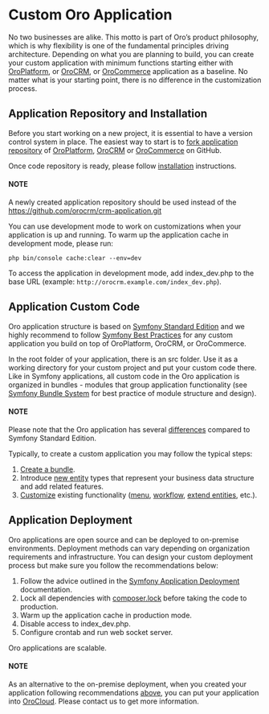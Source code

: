 <a id="index-0"></a>

<a id="custom-oro-application"></a>

<a id="dev-cookbook-create-custom-oro-application"></a>

# Custom Oro Application

No two businesses are alike. This motto is part of Oro’s product philosophy, which is why flexibility is one of
the fundamental principles driving architecture. Depending on what you are planning to build, you can
create your custom application with minimum functions starting either with <a href="https://github.com/oroinc/platform-application" target="_blank">OroPlatform</a>, or <a href="https://github.com/oroinc/crm-application" target="_blank">OroCRM</a>, or
<a href="https://github.com/oroinc/orocommerce-application" target="_blank">OroCommerce</a> application as a baseline. No matter what is your starting point, there is no difference
in the customization process.

## Application Repository and Installation

Before you start working on a new project, it is essential to have a version control system in place.
The easiest way to start is to <a href="https://docs.github.com/en/get-started/quickstart/fork-a-repo" target="_blank">fork application repository</a> of <a href="https://github.com/oroinc/platform-application" target="_blank">OroPlatform</a>, <a href="https://github.com/oroinc/crm-application" target="_blank">OroCRM</a> or <a href="https://github.com/oroinc/orocommerce-application" target="_blank">OroCommerce</a> on GitHub.

Once code repository is ready, please follow [installation](../setup/installation.md#installation) instructions.

#### NOTE
A newly created application repository should be used instead of the <a href="https://github.com/orocrm/crm-application.git" target="_blank">https://github.com/orocrm/crm-application.git</a>

You can use development mode to work on customizations when your application is up and running. To warm up the
application cache in development mode, please run:

```none
php bin/console cache:clear --env=dev
```

To access the application in development mode, add index_dev.php to the base URL
(example: `http://orocrm.example.com/index_dev.php`).

<a id="application-custom-code"></a>

## Application Custom Code

Oro application structure is based on <a href="https://github.com/symfony/symfony-standard/tree/2.8" target="_blank">Symfony Standard Edition</a> and we highly recommend to follow
<a href="https://symfony.com/doc/5.4/best_practices/index.html" target="_blank">Symfony Best Practices</a> for any custom application you build on top of OroPlatform, OroCRM, or OroCommerce.

In the root folder of your application, there is an src folder. Use it as a working directory
for your custom project and put your custom code there. Like in Symfony applications, all custom code in the Oro application
is organized in bundles - modules that group application functionality (see <a href="https://symfony.com/doc/5.4/bundles.html" target="_blank">Symfony Bundle System</a> for best practice
of module structure and design).

#### NOTE
Please note that the Oro application has several [differences](differences.md#book-differences) compared to
Symfony Standard Edition.

Typically, to create a custom application you may follow the typical steps:

1. [Create a bundle](../extension/create-bundle.md#how-to-create-new-bundle).
2. Introduce [new entity](../entities/index.md#dev-entities) types that represent your business data structure and add related features.
3. [Customize](customization/index.md#architecture-customization-customize) existing functionality ([menu](../navigation/index.md#doc-create-and-customize-app-menu), [workflow](../entities-data-management/workflows/index.md#dev-doc-workflows), [extend entities](../entities/extend-entities/index.md#book-entities-extended-entities), etc.).

## Application Deployment

Oro applications are open source and can be deployed to on-premise environments. Deployment methods can vary depending on organization requirements and infrastructure. You can design your custom deployment process  but make sure you follow the recommendations below:

1. Follow the advice outlined in the <a href="https://symfony.com/doc/5.4/deployment.html" target="_blank">Symfony Application Deployment</a> documentation.
2. Lock all dependencies with <a href="https://getcomposer.org/doc/01-basic-usage.md#composer-lock-the-lock-file" target="_blank">composer.lock</a> before taking the code to production.
3. Warm up the application cache in production mode.
4. Disable access to index_dev.php.
5. Configure crontab and run web socket server.

Oro applications are scalable.

#### NOTE
As an alternative to the on-premise deployment, when you created your application following recommendations
[above](#application-custom-code), you can put your application into <a href="https://doc.oroinc.com/cloud/" target="_blank">OroCloud</a>. Please contact us to
get more information.

<!-- Frontend -->
